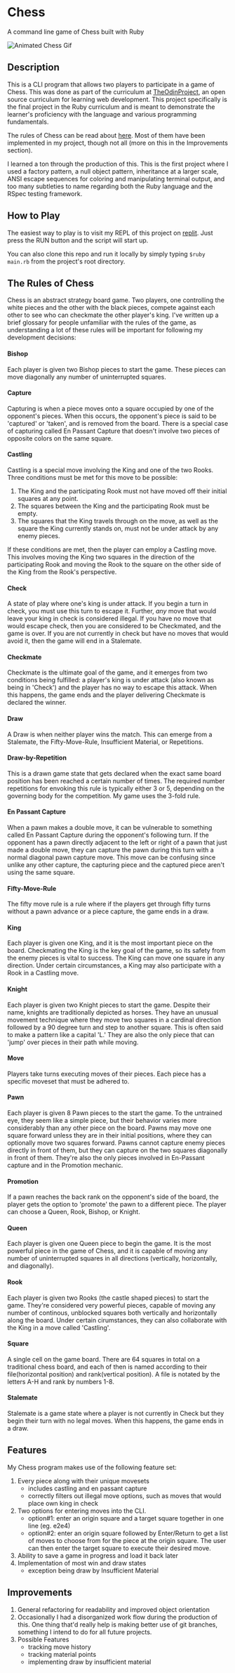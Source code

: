 # Chess

A command line game of Chess built with Ruby

![Animated Chess Gif](https://raw.githubusercontent.com/JoshDevHub/Chess/main/media/example.gif)

## Description

This is a CLI program that allows two players to participate in a game of Chess. This was done as part of the curriculum at [TheOdinProject](https://theodinproject.com), an open source curriculum for learning web development. This project specifically is the final project in the Ruby curriculum and is meant to demonstrate the learner's proficiency with the language and various programming fundamentals.

The rules of Chess can be read about [here](https://en.wikipedia.org/wiki/Chess). Most of them have been implemented in my project, though not all (more on this in the Improvements section).

I learned a ton through the production of this. This is the first project where I used a factory pattern, a null object pattern, inheritance at a larger scale, ANSI escape sequences for coloring and manipulating terminal output, and too many subtleties to name regarding both the Ruby language and the RSpec testing framework.

## How to Play

The easiest way to play is to visit my REPL of this project on [replit](https://replit.com/@jmsmith1018/Chess#main.rb). Just press the RUN button and the script will start up.

You can also clone this repo and run it locally by simply typing `$ruby main.rb` from the project's root directory.

## The Rules of Chess

Chess is an abstract strategy board game. Two players, one controlling the white pieces and the other with the black pieces, compete against each other to see who can checkmate the other player's king. I've written up a brief glossary for people unfamiliar with the rules of the game, as understanding a lot of these rules will be important for following my development decisions:

#### **Bishop**
Each player is given two Bishop pieces to start the game. These pieces can move diagonally any number of uninterrupted squares.

#### **Capture**
Capturing is when a piece moves onto a square occupied by one of the opponent's pieces. When this occurs, the opponent's piece is said to be 'captured' or 'taken', and is removed from the board. There is a special case of capturing called En Passant Capture that doesn't involve two pieces of opposite colors on the same square.

#### **Castling**
Castling is a special move involving the King and one of the two Rooks. Three conditions must be met for this move to be possible:
1. The King and the participating Rook must not have moved off their initial squares at any point.
2. The squares between the King and the participating Rook must be empty.
3. The squares that the King travels through on the move, as well as the square the King currently stands on, must not be under attack by any enemy pieces.

If these conditions are met, then the player can employ a Castling move. This involves moving the King two squares in the direction of the participating Rook and moving the Rook to the square on the other side of the King from the Rook's perspective.

#### **Check**
A state of play where one's king is under attack. If you begin a turn in check, you must use this turn to escape it. Further, *any* move that would leave your king in check is considered illegal. If you have no move that would escape check, then you are considered to be Checkmated, and the game is over. If you are not currently in check but have no moves that would avoid it, then the game will end in a Stalemate.

#### **Checkmate**
Checkmate is the ultimate goal of the game, and it emerges from two conditions being fulfilled: a player's king is under attack (also known as being in 'Check') and the player has no way to escape this attack. When this happens, the game ends and the player delivering Checkmate is declared the winner.

#### **Draw**
A Draw is when neither player wins the match. This can emerge from a Stalemate, the Fifty-Move-Rule, Insufficient Material, or Repetitions.

#### **Draw-by-Repetition**
This is a drawn game state that gets declared when the exact same board position has been reached a certain number of times. The required number repetitions for envoking this rule is typically either 3 or 5, depending on the governing body for the competition. My game uses the 3-fold rule.

#### **En Passant Capture**
When a pawn makes a double move, it can be vulnerable to something called En Passant Capture during the opponent's following turn. If the opponent has a pawn directly adjacent to the left or right of a pawn that just made a double move, they can capture the pawn during this turn with a normal diagonal pawn capture move. This move can be confusing since unlike any other capture, the capturing piece and the captured piece aren't using the same square.

#### **Fifty-Move-Rule**
The fifty move rule is a rule where if the players get through fifty turns without a pawn advance or a piece capture, the game ends in a draw.

#### **King**
Each player is given one King, and it is the most important piece on the board. Checkmating the King is the key goal of the game, so its safety from the enemy pieces is vital to success. The King can move one square in any direction. Under certain circumstances, a King may also participate with a Rook in a Castling move.

#### **Knight**
Each player is given two Knight pieces to start the game. Despite their name, knights are traditionally depicted as horses. They have an unusual movement technique where they move two squares in a cardinal direction followed by a 90 degree turn and step to another square. This is often said to make a pattern like a capital 'L.' They are also the only piece that can 'jump' over pieces in their path while moving.

#### **Move**
Players take turns executing moves of their pieces. Each piece has a specific moveset that must be adhered to.

#### **Pawn**
Each player is given 8 Pawn pieces to the start the game. To the untrained eye, they seem like a simple piece, but their behavior varies more considerably than any other piece on the board. Pawns may move one square forward unless they are in their initial positions, where they can optionally move two squares forward. Pawns cannot capture enemy pieces directly in front of them, but they can capture on the two squares diagonally in front of them. They're also the only pieces involved in En-Passant capture and in the Promotion mechanic.

#### **Promotion**
If a pawn reaches the back rank on the opponent's side of the board, the player gets the option to 'promote' the pawn to a different piece. The player can choose a Queen, Rook, Bishop, or Knight.

#### **Queen**
Each player is given one Queen piece to begin the game. It is the most powerful piece in the game of Chess, and it is capable of moving any number of uninterrupted squares in all directions (vertically, horizontally, and diagonally).

#### **Rook**
Each player is given two Rooks (the castle shaped pieces) to start the game. They're considered very powerful pieces, capable of moving any number of continous, unblocked squares both vertically and horizontally along the board. Under certain cirumstances, they can also collaborate with the King in a move called 'Castling'.

#### **Square**
A single cell on the game board. There are 64 squares in total on a traditional chess board, and each of then is named according to their file(horizontal position) and rank(vertical position). A file is notated by the letters A-H and rank by numbers 1-8.

#### **Stalemate**
Stalemate is a game state where a player is not currently in Check but they begin their turn with no legal moves. When this happens, the game ends in a draw.

## Features

My Chess program makes use of the following feature set:

1. Every piece along with their unique movesets
    - includes castling and en passant capture
    - correctly filters out illegal move options, such as moves that would place own king in check
2. Two options for entering moves into the CLI.
    - option#1: enter an origin square and a target square together in one line (eg. e2e4)
    - option#2: enter an origin square followed by Enter/Return to get a list of moves to choose from for the piece at the origin square. The user can then enter the target square to execute their desired move.
3. Ability to save a game in progress and load it back later
4. Implementation of most win and draw states
    - exception being draw by Insufficient Material


## Improvements

1. General refactoring for readability and improved object orientation
2. Occasionally I had a disorganized work flow during the production of this. One thing that'd really help is making better use of git branches, something I intend to do for all future projects.
3. Possible Features
    - tracking move history
    - tracking material points
    - implementing draw by insufficient material